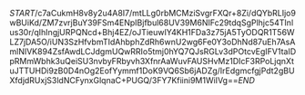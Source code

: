 $START$/c7aCukmH8v8y2u4A8I7/mtLLg0rbMCMziSvgrFXQr+8Zi/dQYbRLIjo9wBUiKd/ZM7zvrjBuY39FSm4ENpIBjfbul68UV39M6NIFc29tdqSgPlhjc54TInlus30r/qIhIngjURPQNcd+Bhj4EZ/oJTieuwIY4KH1FDa3z75jA5TyODQR1T56WLZ7jDA5O/iUN3SzHfvbmTIdAhbphZdRh6wnU2wg6Fe0Y3oDhNd87uEh7AsAmlNIVK894ZsfAwdLCJdgmUQwRRIo5tmj0hYQ7QJsRGLv3dPOtcvEgIFV1taIDpRMmWbhk3uQeiSU3nvbyFRbyvh3XfnrAaWuvFAUSHvMz1DIcF3RPoLjqnXtuJTTUHDi9zB0D4nOg2EofYymmf1DoK9VQ6Sb6jADZg/IrEdgmcfgjPdt2gBUXfdjdRUxjS3ldNCFynxGlqnaC+PUGQ/3FY7Kfiini9M1WiIVg==$END$